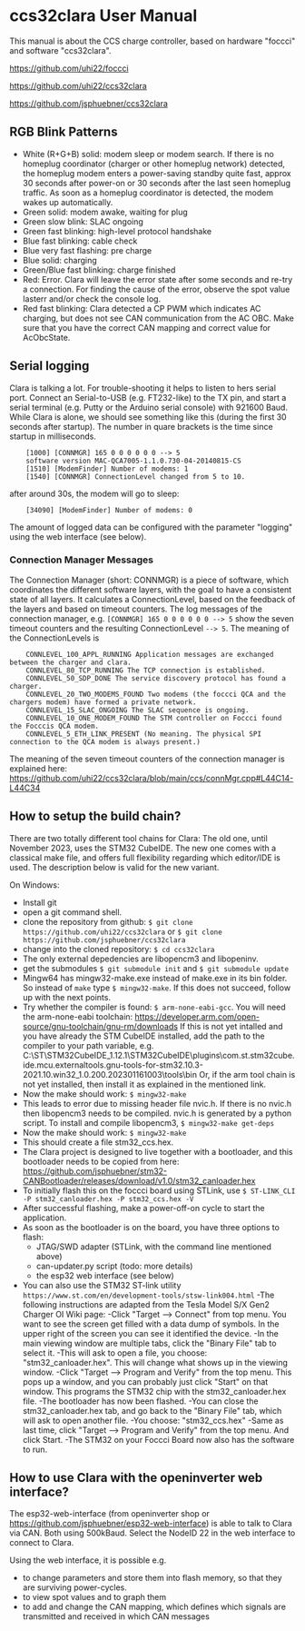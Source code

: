 # ccs32clara User Manual

This manual is about the CCS charge controller, based on hardware "foccci" and software "ccs32clara".

https://github.com/uhi22/foccci

https://github.com/uhi22/ccs32clara

https://github.com/jsphuebner/ccs32clara

## RGB Blink Patterns

- White (R+G+B) solid: modem sleep or modem search. If there is no homeplug coordinator (charger or other homeplug network) detected, the homeplug modem enters a power-saving standby quite fast, approx 30 seconds after power-on or 30 seconds after the last seen homeplug traffic. As soon as a homeplug coordinator is detected, the modem wakes up automatically.
- Green solid: modem awake, waiting for plug
- Green slow blink: SLAC ongoing
- Green fast blinking: high-level protocol handshake
- Blue fast blinking: cable check
- Blue very fast flashing: pre charge
- Blue solid: charging
- Green/Blue fast blinking: charge finished
- Red: Error. Clara will leave the error state after some seconds and re-try a connection. For finding the cause of the error, observe the spot value lasterr and/or check the console log.
- Red fast blinking: Clara detected a CP PWM which indicates AC charging, but does not see CAN communication from the AC OBC. Make sure that you have the correct CAN mapping and correct value for AcObcState.

## Serial logging

Clara is talking a lot. For trouble-shooting it helps to listen to hers serial port. Connect an Serial-to-USB (e.g. FT232-like) to the TX pin,
and start a serial terminal (e.g. Putty or the Arduino serial console) with 921600 Baud. While Clara is alone, we should see something like this (during the first 30 seconds after startup). The number in quare brackets is the time since startup in milliseconds.
```
    [1000] [CONNMGR] 165 0 0 0 0 0 0 --> 5
    software version MAC-QCA7005-1.1.0.730-04-20140815-CS 
    [1510] [ModemFinder] Number of modems: 1
    [1540] [CONNMGR] ConnectionLevel changed from 5 to 10.
```

after around 30s, the modem will go to sleep:
```
    [34090] [ModemFinder] Number of modems: 0
```

The amount of logged data can be configured with the parameter "logging" using the web interface (see below).

### Connection Manager Messages

The Connection Manager (short: CONNMGR) is a piece of software, which coordinates the different software layers, with the goal
to have a consistent state of all layers. It calculates a ConnectionLevel, based on the feedback of the layers and based
on timeout counters.
The log messages of the connection manager, e.g. `[CONNMGR] 165 0 0 0 0 0 0 --> 5` show the seven timeout counters and the resulting ConnectionLevel `--> 5`.
The meaning of the ConnectionLevels is
```
    CONNLEVEL_100_APPL_RUNNING Application messages are exchanged between the charger and clara.
    CONNLEVEL_80_TCP_RUNNING The TCP connection is established.
    CONNLEVEL_50_SDP_DONE The service discovery protocol has found a charger.
    CONNLEVEL_20_TWO_MODEMS_FOUND Two modems (the foccci QCA and the chargers modem) have formed a private network.
    CONNLEVEL_15_SLAC_ONGOING The SLAC sequence is ongoing.
    CONNLEVEL_10_ONE_MODEM_FOUND The STM controller on Foccci found the Focccis QCA modem.
    CONNLEVEL_5_ETH_LINK_PRESENT (No meaning. The physical SPI connection to the QCA modem is always present.)
```

The meaning of the seven timeout counters of the connection manager is explained here:
https://github.com/uhi22/ccs32clara/blob/main/ccs/connMgr.cpp#L44C14-L44C34

## How to setup the build chain?

There are two totally different tool chains for Clara: The old one, until November 2023, uses the STM32 CubeIDE. The new one comes with a classical make file, and offers full flexibility regarding which editor/IDE is used. The description below is valid for the new variant.

On Windows:

- Install git
- open a git command shell.
- clone the repository from github: `$ git clone https://github.com/uhi22/ccs32clara` or `$ git clone https://github.com/jsphuebner/ccs32clara`
- change into the cloned repository: `$ cd ccs32clara`
- The only external depedencies are libopencm3 and libopeninv.
- get the submodules `$ git submodule init` and `$ git submodule update`
- Mingw64 has mingw32-make.exe instead of make.exe in its bin folder. So instead of `make` type `$ mingw32-make`. If this does not succeed, follow up with the next points.
- Try whether the compiler is found: `$ arm-none-eabi-gcc`. You will need the arm-none-eabi toolchain: https://developer.arm.com/open-source/gnu-toolchain/gnu-rm/downloads
  If this is not yet intalled and you have already the STM CubeIDE installed, add the path to the compiler to your path variable, e.g.
C:\ST\STM32CubeIDE_1.12.1\STM32CubeIDE\plugins\com.st.stm32cube.ide.mcu.externaltools.gnu-tools-for-stm32.10.3-2021.10.win32_1.0.200.202301161003\tools\bin Or, if the arm tool chain is not yet installed, then install it as explained in the mentioned link.
- Now the make should work: `$ mingw32-make`
- This leads to error due to missing header file nvic.h. If there is no nvic.h then libopencm3 needs to be compiled. nvic.h is generated by a python script. To install and compile libopencm3, `$ mingw32-make get-deps`
- Now the make should work: `$ mingw32-make`
- This should create a file stm32_ccs.hex.
- The Clara project is designed to live together with a bootloader, and this bootloader needs to be copied from here: https://github.com/jsphuebner/stm32-CANBootloader/releases/download/v1.0/stm32_canloader.hex
- To initially flash this on the foccci board using STLink, use `$ ST-LINK_CLI -P stm32_canloader.hex -P stm32_ccs.hex -V`
- After successful flashing, make a power-off-on cycle to start the application.
- As soon as the bootloader is on the board, you have three options to flash:
    - JTAG/SWD adapter (STLink, with the command line mentioned above)
    - can-updater.py script (todo: more details)
    - the esp32 web interface (see below)
- You can also use the STM32 ST-link utility `https://www.st.com/en/development-tools/stsw-link004.html`
    -The following instructions are adapted from the Tesla Model S/X Gen2 Charger OI Wiki page:
        -Click "Target --> Connect" from top menu. You want to see the screen get filled with a data dump of symbols. In the upper right of the screen you can see it identified the device.
        -In the main viewing window are multiple tabs, click the "Binary File" tab to select it.
        -This will ask to open a file, you choose: "stm32_canloader.hex". This will change what shows up in the viewing window.
        -Click "Target --> Program and Verify" from the top menu. This pops up a window, and you can probably just click "Start" on that window. This programs the STM32 chip with the stm32_canloader.hex file.
        -The bootloader has now been flashed.
        -You can close the stm32_canloader.hex tab, and go back to the "Binary File" tab, which will ask to open another file.
        -You choose: "stm32_ccs.hex"
        -Same as last time, click "Target --> Program and Verify" from the top menu. And click Start.
        -The STM32 on your Foccci Board now also has the software to run.  
  
## How to use Clara with the openinverter web interface?

The esp32-web-interface (from openinverter shop or https://github.com/jsphuebner/esp32-web-interface) is able to talk to Clara via CAN.
Both using 500kBaud. Select the NodeID 22 in the web interface to connect to Clara.

Using the web interface, it is possible e.g.
- to change parameters and store them into flash memory, so that they are surviving power-cycles.
- to view spot values and to graph them
- to add and change the CAN mapping, which defines which signals are transmitted and received in which CAN messages
